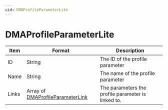 ```yaml
---
uid: DMAProfileParameterLite
---
```


# DMAProfileParameterLite

| Item | Format | Description |
|--|--|--|
| ID | String | The ID of the profile parameter |
| Name | String | The name of the profile parameter |
| Links | Array of [DMAProfileParameterLink](xref:DMAProfileParameterLink) | The parameters the profile parameter is linked to. |
